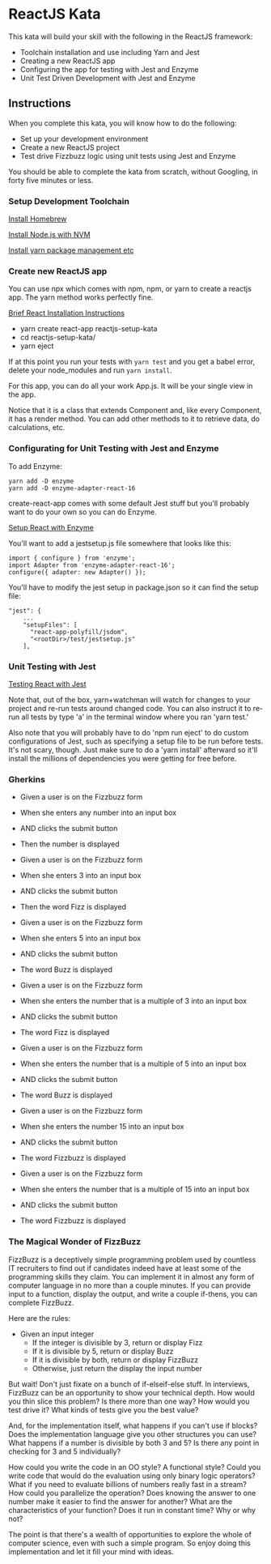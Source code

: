 # ReactJS Kata

This kata will build your skill with the following in the ReactJS framework:

* Toolchain installation and use including Yarn and Jest
* Creating a new ReactJS app
* Configuring the app for testing with Jest and Enzyme
* Unit Test Driven Development with Jest and Enzyme

## Instructions

When you complete this kata, you will know how to do the following:

* Set up your development environment
* Create a new ReactJS project
* Test drive Fizzbuzz logic using unit tests using Jest and Enzyme

You should be able to complete the kata from scratch, without Googling, in
forty five minutes or less.

### Setup Development Toolchain
[Install Homebrew](https://brew.sh/)

[Install Node.js with NVM](https://gist.github.com/d2s/372b5943bce17b964a79)

[Install yarn package management etc](https://yarnpkg.com/lang/en/docs/install/#mac-stable)

### Create new ReactJS app
You can use npx which comes with npm, npm, or yarn to create a reactjs app.  The yarn method works 
perfectly fine.

[Brief React Installation Instructions](https://facebook.github.io/create-react-app/docs/getting-started)

* yarn create react-app reactjs-setup-kata
* cd reactjs-setup-kata/
* yarn eject

If at this point you run your tests with ```yarn test``` and you get a babel error, 
delete your node_modules and run ```yarn install```.

For this app, you can do all your work App.js.  It will be your single view in the app.

Notice that it is a class that extends Component and, like every Component, it has a render
method.  You can add other methods to it to retrieve data, do calculations, etc.

### Configurating for Unit Testing with Jest and Enzyme

To add Enzyme:

```
yarn add -D enzyme
yarn add -D enzyme-adapter-react-16
```

create-react-app comes with some default Jest stuff but you'll probably want to do your own
so you can do Enzyme.  

[Setup React with Enzyme](https://airbnb.io/enzyme/docs/installation/)

You'll want to add a jestsetup.js file somewhere that looks like this:

```
import { configure } from 'enzyme';
import Adapter from 'enzyme-adapter-react-16';   
configure({ adapter: new Adapter() });
```

You'll have to modify the jest setup in package.json so it can find the setup file:

```
"jest": {
    ...
    "setupFiles": [
      "react-app-polyfill/jsdom",
      "<rootDir>/test/jestsetup.js"
    ],
```

### Unit Testing with Jest
[Testing React with Jest](https://facebook.github.io/jest/docs/en/tutorial-react.html)

Note that, out of the box, yarn+watchman will watch for changes to your project and re-run
tests around changed code.  You can also instruct it to re-run all tests by type 'a' in
the terminal window where you ran 'yarn test.'

Also note that you will probably have to do 'npm run eject' to do custom configurations
of Jest, such as specifying a setup file to be run before tests.  It's not scary, though.
Just make sure to do a 'yarn install' afterward so it'll install the millions of 
dependencies you were getting for free before.

### Gherkins

* Given a user is on the Fizzbuzz form
* When she enters any number into an input box
* AND clicks the submit button
* Then the number is displayed

* Given a user is on the Fizzbuzz form
* When she enters 3 into an input box
* AND clicks the submit button
* Then the word Fizz is displayed

* Given a user is on the Fizzbuzz form
* When she enters 5 into an input box
* AND clicks the submit button
* The word Buzz is displayed

* Given a user is on the Fizzbuzz form
* When she enters the number that is a multiple of 3 into an input box
* AND clicks the submit button
* The word Fizz is displayed

* Given a user is on the Fizzbuzz form
* When she enters the number that is a multiple of 5 into an input box
* AND clicks the submit button
* The word Buzz is displayed

* Given a user is on the Fizzbuzz form
* When she enters the number 15 into an input box
* AND clicks the submit button
* The word Fizzbuzz is displayed

* Given a user is on the Fizzbuzz form
* When she enters the number that is a multiple of 15 into an input box
* AND clicks the submit button
* The word Fizzbuzz is displayed

### The Magical Wonder of FizzBuzz
FizzBuzz is a deceptively simple programming problem used by countless
IT recruiters to find out if candidates indeed have at least some of the
programming skills they claim.  You can implement it in almost any form
of computer language in no more than a couple minutes.  If you can provide
input to a function, display the output, and write a couple if-thens, you 
can complete FizzBuzz.

Here are the rules:
* Given an input integer
    * If the integer is divisible by 3, return or display Fizz
    * If it is divisible by 5, return or display Buzz
    * If it is divisible by both, return or display FizzBuzz
    * Otherwise, just return the display the input number
    
But wait!  Don't just fixate on a bunch of if-elseif-else stuff.  In interviews,
FizzBuzz can be an opportunity to show your technical depth.  How would you
thin slice this problem?  Is there more than one way?  How would you test
drive it?  What kinds of tests give you the best value?

And, for the implementation itself, what happens if you can't use if blocks?
Does the implementation language give you other structures you can use?
What happens if a number is divisible by both 3 and 5?  Is there any point
in checking for 3 and 5 individually?  

How could you write the code in an
OO style?  A functional style?  Could you write code that would do the
evaluation using only binary logic operators?  What if you need to evaluate
billions of numbers really fast in a stream?  How could you parallelize the
operation?  Does knowing the answer to one number make it easier to find
the answer for another?  What are the characteristics of your function?
Does it run in constant time?  Why or why not?

The point is that there's a wealth of opportunities to explore the whole of 
computer science, even with such a simple program.  So enjoy doing this
implementation and let it fill your mind with ideas.

